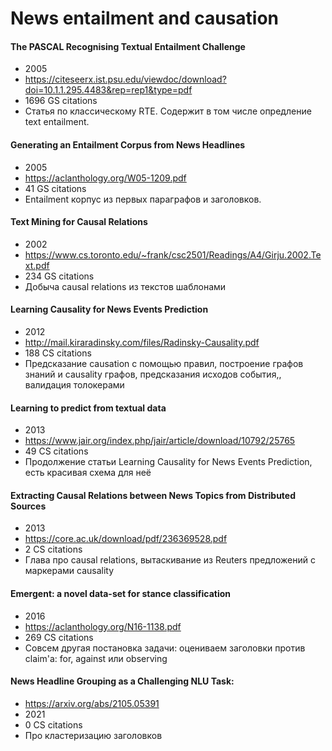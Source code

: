 # News entailment and causation

#### The PASCAL Recognising Textual Entailment Challenge
- 2005
- https://citeseerx.ist.psu.edu/viewdoc/download?doi=10.1.1.295.4483&rep=rep1&type=pdf
- 1696 GS citations
- Статья по классическому RTE. Содержит в том числе опредление text entailment.

#### Generating an Entailment Corpus from News Headlines
- 2005
- https://aclanthology.org/W05-1209.pdf
- 41 GS citations
- Entailment корпус из первых параграфов и заголовков.

#### Text Mining for Causal Relations
- 2002
- https://www.cs.toronto.edu/~frank/csc2501/Readings/A4/Girju.2002.Text.pdf
- 234 GS citations
- Добыча causal relations из текстов шаблонами

#### Learning Causality for News Events Prediction
- 2012
- http://mail.kiraradinsky.com/files/Radinsky-Causality.pdf
- 188 CS citations
- Предсказание causation с помощью правил, построение графов знаний и causality графов, предсказания исходов события,, валидация толокерами

#### Learning to predict from textual data
- 2013
- https://www.jair.org/index.php/jair/article/download/10792/25765
- 49 CS citations
- Продолжение статьи Learning Causality for News Events Prediction, есть красивая схема для неё

#### Extracting Causal Relations between News Topics from Distributed Sources
- 2013
- https://core.ac.uk/download/pdf/236369528.pdf
- 2 CS citations
- Глава про causal relations, вытаскивание из Reuters предложений с маркерами causality

#### Emergent: a novel data-set for stance classification
- 2016
- https://aclanthology.org/N16-1138.pdf
- 269 CS citations
- Совсем другая постановка задачи: оцениваем заголовки против claim'а: for, against или observing

#### News Headline Grouping as a Challenging NLU Task:
- https://arxiv.org/abs/2105.05391
- 2021
- 0 CS citations
- Про кластеризацию заголовков



